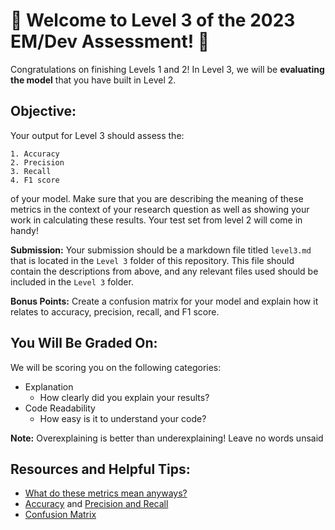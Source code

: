 # 🌺 Welcome to Level 3 of the 2023 EM/Dev Assessment! 🌺

Congratulations on finishing Levels 1 and 2! In Level 3, we will be **evaluating the model** that you have built in Level 2.

## Objective:

Your output for Level 3 should assess the:

    1. Accuracy
    2. Precision 
    3. Recall
    4. F1 score

of your model. Make sure that you are describing the meaning of these metrics in the context of your research question as well as showing your work in calculating these results. Your test set from level 2 will come in handy!

**Submission:** Your submission should be a markdown file titled `level3.md` that is located in the `Level 3` folder of this repository. This file should contain the descriptions from above, and any relevant files used should be included in the `Level 3` folder.

**Bonus Points:** Create a confusion matrix for your model and explain how it relates to accuracy, precision, recall, and F1 score.

## You Will Be Graded On:

We will be scoring you on the following categories:
- Explanation
    - How clearly did you explain your results?
- Code Readability
    - How easy is it to understand your code?

**Note:** Overexplaining is better than underexplaining! Leave no words unsaid

## Resources and Helpful Tips:

- [What do these metrics mean anyways?](https://medium.com/analytics-vidhya/confusion-matrix-accuracy-precision-recall-f1-score-ade299cf63cd)
- [Accuracy](https://developers.google.com/machine-learning/crash-course/classification/accuracy) and [Precision and Recall](https://developers.google.com/machine-learning/crash-course/classification/precision-and-recall)
- [Confusion Matrix](https://towardsdatascience.com/understanding-confusion-matrix-a9ad42dcfd62)


